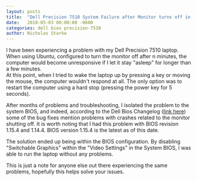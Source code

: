 ```yaml
---
layout: posts
title:  "Dell Precision 7510 System Failure after Monitor turns off in Ubuntu 16.04 / 17.10 / 18.04"
date:   2018-05-03 00:00:00 -0600
categories: dell bios precision-7510
author: Nicholas Starke
---
```


I have been experiencing a problem with my Dell Precision 7510 laptop. 
When using Ubuntu, configured to turn the monitor off after n minutes, the computer would become unresponsive if I let it stay "asleep" for longer than a few minutes.  
At this point, when I tried to wake the laptop up by pressing a key or moving the mouse, the computer wouldn't respond at all.  The only option was to restart the computer using a hard stop (pressing the power key for 5 seconds).

After months of problems and troubleshooting, I isolated the problem to the system BIOS, and indeed, according to the Dell Bios Changelog ([link here](https://downloads.dell.com/FOLDER04736861M/1/Precision_7x10_1.15.4.txt?fn=Precision_7x10_1.15.4.txt)) some of the bug fixes mention problems with crashes related to the monitor shutting off.
It is worth noting that I had this problem with BIOS revision 1.15.4 and 1.14.4. BIOS version 1.15.4 is the latest as of this date.

The solution ended up being within the BIOS configuration.  By disabling "Switchable Graphics" within the "Video Settings" in the System BIOS, I was able to run the laptop without any problems.

This is just a note for anyone else out there experiencing the same problems, hopefully this helps solve your issues.